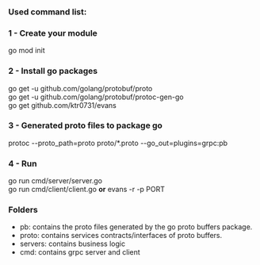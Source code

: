 ### Used command list:

### 1 - Create your module
go mod init <name>

### 2 - Install go packages
go get -u github.com/golang/protobuf/proto <br/>
go get -u github.com/golang/protobuf/protoc-gen-go <br/>
go get github.com/ktr0731/evans <br/>

### 3 - Generated proto files to package go 
protoc --proto_path=proto proto/*.proto --go_out=plugins=grpc:pb

### 4 - Run
go run cmd/server/server.go <br />
go run cmd/client/client.go <b>or</b> evans -r -p PORT

### Folders

- pb: contains the proto files generated by the go proto buffers package.
- proto: contains services contracts/interfaces of proto buffers.
- servers: contains business logic
- cmd: contains grpc server and client